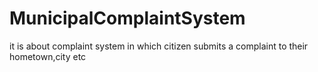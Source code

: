 # MunicipalComplaintSystem
it is about complaint system in which citizen submits a complaint to their hometown,city etc
